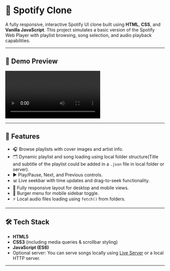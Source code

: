 # 🎵 Spotify Clone

A fully responsive, interactive Spotify UI clone built using **HTML**, **CSS**, and **Vanilla JavaScript**. This project simulates a basic version of the Spotify Web Player with playlist browsing, song selection, and audio playback capabilities.

---

## 📸 Demo Preview

![Spotify Clone Preview](Preview.mp4)

---

## 🚀 Features

- 🎧 Browse playlists with cover images and artist info.
- 🗂️ Dynamic playlist and song loading using local folder structure(Title and subtitle of the playlist could be added in a `.json` file in local folder or server).
- ▶️ Play/Pause, Next, and Previous controls.
- 📊 Live seekbar with time updates and drag-to-seek functionality.
- 📱 Fully responsive layout for desktop and mobile views.
- 🍔 Burger menu for mobile sidebar toggle.
- ⚡ Local audio files loading using `fetch()` from folders.

---

## 🛠️ Tech Stack

- **HTML5**  
- **CSS3** (including media queries & scrollbar styling)  
- **JavaScript (ES6)**  
- Optional server: You can serve songs locally using [Live Server](https://marketplace.visualstudio.com/items?itemName=ritwickdey.LiveServer) or a local HTTP server.

---